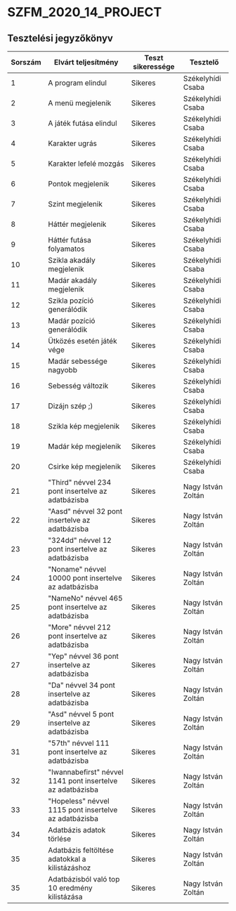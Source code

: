 # SZFM\_2020\_14\_PROJECT

## Tesztelési jegyzőkönyv

Sorszám | Elvárt teljesítmény | Teszt sikeressége | Tesztelő |
| --- | --- | --- | --- |
| 1 | A program elindul | Sikeres | Székelyhídi Csaba |
| 2 | A menü megjelenik | Sikeres | Székelyhídi Csaba |
| 3 | A játék futása elindul | Sikeres | Székelyhídi Csaba |
| 4 | Karakter ugrás | Sikeres | Székelyhídi Csaba |
| 5 | Karakter lefelé mozgás | Sikeres | Székelyhídi Csaba |
| 6 | Pontok megjelenik | Sikeres | Székelyhídi Csaba |
| 7 | Szint megjelenik | Sikeres | Székelyhídi Csaba |
| 8 | Háttér megjelenik | Sikeres | Székelyhídi Csaba |
| 9 | Háttér futása folyamatos | Sikeres | Székelyhídi Csaba |
| 10 | Szikla akadály megjelenik | Sikeres | Székelyhídi Csaba |
| 11 | Madár akadály megjelenik | Sikeres | Székelyhídi Csaba |
| 12 | Szikla pozíció generálódik | Sikeres | Székelyhídi Csaba |
| 13 | Madár pozíció generálódik | Sikeres | Székelyhídi Csaba |
| 14 | Ütközés esetén játék vége | Sikeres | Székelyhídi Csaba |
| 15 | Madár sebessége nagyobb | Sikeres | Székelyhídi Csaba |
| 16 | Sebesség változik | Sikeres | Székelyhídi Csaba |
| 17 | Dizájn szép ;) | Sikeres | Székelyhídi Csaba |
| 18 | Szikla kép megjelenik | Sikeres | Székelyhídi Csaba |
| 19 | Madár kép megjelenik | Sikeres | Székelyhídi Csaba |
| 20 | Csirke kép megjelenik | Sikeres | Székelyhídi Csaba |
| 21 | "Third" névvel 234 pont insertelve az adatbázisba | Sikeres | Nagy István Zoltán |
| 22 | "Aasd" névvel 32 pont insertelve az adatbázisba | Sikeres | Nagy István Zoltán |
| 23 | "324dd" névvel 12 pont insertelve az adatbázisba | Sikeres | Nagy István Zoltán |
| 24 | "Noname" névvel 10000 pont insertelve az adatbázisba | Sikeres | Nagy István Zoltán |
| 25 | "NameNo" névvel 465 pont insertelve az adatbázisba | Sikeres | Nagy István Zoltán |
| 26 | "More" névvel 212 pont insertelve az adatbázisba | Sikeres | Nagy István Zoltán |
| 27 | "Yep" névvel 36 pont insertelve az adatbázisba | Sikeres | Nagy István Zoltán |
| 28 | "Da" névvel 34 pont insertelve az adatbázisba | Sikeres | Nagy István Zoltán |
| 29 | "Asd" névvel 5 pont insertelve az adatbázisba | Sikeres | Nagy István Zoltán |
| 31 | "57th" névvel 111 pont insertelve az adatbázisba | Sikeres | Nagy István Zoltán |
| 32 | "Iwannabefirst" névvel 1141 pont insertelve az adatbázisba | Sikeres | Nagy István Zoltán |
| 33 | "Hopeless" névvel 1115 pont insertelve az adatbázisba | Sikeres | Nagy István Zoltán |
| 34 | Adatbázis adatok törlése | Sikeres | Nagy István Zoltán |
| 35 | Adatbázis feltöltése adatokkal a kilistázáshoz | Sikeres | Nagy István Zoltán |
| 35 | Adatbázisból való top 10 eredmény kilistázása | Sikeres | Nagy István Zoltán |

